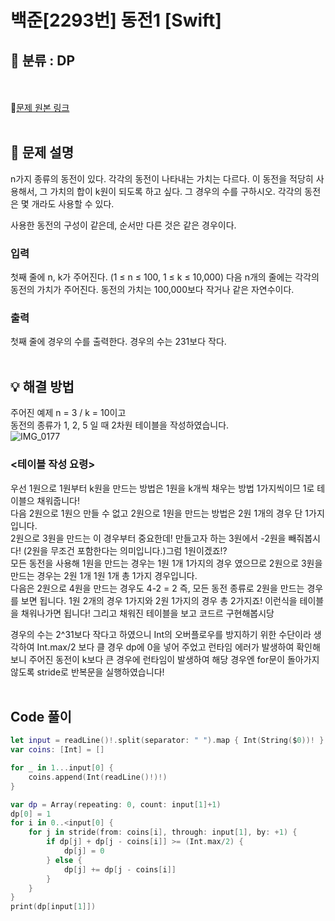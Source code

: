 # 백준[2293번] 동전1 [Swift]

## 🔎 분류 : DP
<br><br>
🔗[문제 원본 링크](https://www.acmicpc.net/problem/2293)
<br><br>
## 📝 문제 설명
n가지 종류의 동전이 있다. 각각의 동전이 나타내는 가치는 다르다. 이 동전을 적당히 사용해서, 그 가치의 합이 k원이 되도록 하고 싶다. 그 경우의 수를 구하시오. 각각의 동전은 몇 개라도 사용할 수 있다.

사용한 동전의 구성이 같은데, 순서만 다른 것은 같은 경우이다.

### 입력
첫째 줄에 n, k가 주어진다. (1 ≤ n ≤ 100, 1 ≤ k ≤ 10,000) 다음 n개의 줄에는 각각의 동전의 가치가 주어진다. 동전의 가치는 100,000보다 작거나 같은 자연수이다.

### 출력
첫째 줄에 경우의 수를 출력한다. 경우의 수는 231보다 작다.
<br><br>

## 💡 해결 방법
주어진 예제 n = 3 / k = 10이고<br>
동전의 종류가 1, 2, 5 일 때 2차원 테이블을 작성하였습니다.<br>
![IMG_0177](https://user-images.githubusercontent.com/61108853/229294569-04693c86-e52b-4e12-8d0a-e4a7363b3a40.jpg)
### <테이블 작성 요령>
우선 1원으로 1원부터 k원을 만드는 방법은 1원을 k개씩 채우는 방법 1가지씩이므 1로 테이블으 채워줍니다!<br>
다음 2원으로 1원으 만들 수 없고 2원으로 1원을 만드는 방법은 2원 1개의 경우 단 1가지 입니다.<br>
2원으로 3원을 만드는 이 경우부터 중요한데! 만들고자 하는 3원에서 -2원을 빼줘봅시다! (2원을 무조건 포함한다는 의미입니다.)그럼 1원이겠죠!?<br>
모든 동전을 사용해 1원을 만드는 경우는 1원 1개 1가지의 경우 였으므로 2원으로 3원을 만드는 경우는 2원 1개 1원 1개 총 1가지 경우입니다.<br>
다음은 2원으로 4원을 만드는 경우도 4-2 = 2 즉, 모든 동전 종류로 2원을 만드는 경우를 보면 됩니다. 1원 2개의 경우 1가지와 2원 1가지의 경우 총 2가지죠! 이런식을 테이블을 채워나가면 됩니다!
그리고 채워진 테이블을 보고 코드르 구현해봅시당

경우의 수는 2^31보다 작다고 하였으니 Int의 오버플로우를 방지하기 위한 수단이라 생각하여 Int.max/2 보다 클 경우 dp에 0을 넣어 주었고
런타임 에러가 발생하여 확인해보니 주어진 동전이 k보다 큰 경우에 런타임이 발생하여 해당 경우엔 for문이 돌아가지 않도록 stride로 반복문을 실행하였습니다!
<br><br>

## Code 풀이

```Swift
let input = readLine()!.split(separator: " ").map { Int(String($0))! }
var coins: [Int] = []

for _ in 1...input[0] {
    coins.append(Int(readLine()!)!)
}

var dp = Array(repeating: 0, count: input[1]+1)
dp[0] = 1
for i in 0..<input[0] {
    for j in stride(from: coins[i], through: input[1], by: +1) {
        if dp[j] + dp[j - coins[i]] >= (Int.max/2) {
            dp[j] = 0
        } else {
            dp[j] += dp[j - coins[i]]
        }
    }
}
print(dp[input[1]])
```
